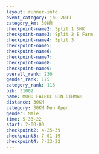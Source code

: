 ```yaml
---
layout: runner-info 
event_category: jbu-2019 
category_km: 30KM 
checkpoint-name2: Split 1 SMK 
checkpoint-name3: Split 2 E Farm 
checkpoint-name4: Split 3 
checkpoint-name5: 
checkpoint-name6: 
checkpoint-name7: 
checkpoint-name8: 
checkpoint-name9: 
overall_rank: 230
gender_rank: 175
category_rank: 118
bib: 31002
name: MOHD FAIROL BIN OTHMAN
distance: 30KM
category: 30KM Men Open
gender: Male
time: 5-33-22
start: 2-00-00
checkpoint2: 4-25-39
checkpoint3: 7-01-19
checkpoint4: 7-33-22
---
```

